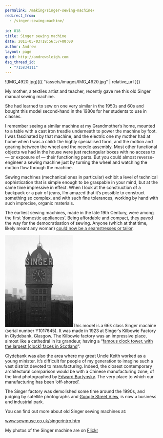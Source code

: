 ```yaml
---
permalink: /making/singer-sewing-machine/
redirect_from:
  - /singer-sewing-machine/

id: 818
title: Singer sewing machine
date: 2011-05-03T18:56:57+00:00
author: Andrew
layout: page
guid: http://andrewsleigh.com
dsq_thread_id:
  - "715834111"
---
```


![IMG_4920.jpg]({{ "/assets/images/IMG_4920.jpg" | relative_url }})

My mother, a textiles artist and teacher, recently gave me this old Singer manual sewing machine. 

<!--more-->

She had learned to sew on one very similar in the 1950s and 60s and bought this model second-hand in the 1980s for her students to use in classes. 

I remember seeing a similar machine at my Grandmother&#8217;s home, mounted to a table with a cast iron treadle underneath to power the machine by foot. I was fascinated by that machine, and the electric one my mother had at home when I was a child: the highly specialised form, and the motion and gearing between the wheel and the needle assembly. Most other functional objects we had in the house were just rectangular boxes with no access to — or exposure of — their functioning parts. But you could almost reverse-engineer a sewing machine just by turning the wheel and watching the motion flow through the machine.

Sewing machines (mechanical ones in particular) exhibit a level of technical sophistication that is simple enough to be graspable in your mind, but at the same time impressive in effect. When I look at the construction of a backpack or a pair of jeans, I&#8217;m amazed that it&#8217;s possible to construct something so complex, and with such fine tolerances, working by hand with such imprecise, organic materials. 

The earliest sewing machines, made in the late 19th Century, were among the first &#8216;domestic appliances&#8217;. Being affordable and compact, they paved the way for the democratisation of sewing. Anyone (which at that time, likely meant any woman) <a href="http://en.wikipedia.org/wiki/Isaac_Singer" rel="nofollow">could now be a seamstresses or tailor</a>.

[<img src="/assets/2011/05/1160075-222x300.jpg" alt="Singer Factory Clock Tower" title="Singer Factory Clock Tower"     class="alignright size-medium wp-image-292" />](http://canmore.rcahms.gov.uk/en/site/128291/details/clydebank+singer+s+sewing+machine+factory/)This model is a 66k class Singer machine (serial number Y1017645). It was made in 1923 at Singer&#8217;s Kilbowie Factory in Clydebank, Glasgow. The Kilbowie factory was an impressive place, almost like a cathedral in its grandeur, having a &#8220;<a href="http://canmore.rcahms.gov.uk/en/site/128291/details/clydebank+singer+s+sewing+machine+factory/" rel="nofollow">famous clock tower, with the largest [clock] faces in Scotland</a>&#8220;. 

Clydebank was also the area where my great Uncle Keith worked as a young minister. It&#8217;s difficult for people of my generation to imagine such a vast district devoted to manufacturing. Indeed, the closest contemporary architectural comparison would be with a Chinese manufacturing zone, of the kind photographed by <a href="http://www.amazon.co.uk/gp/product/B001BOA2L6/ref=as_li_ss_tl?ie=UTF8&tag=andrewsleighcom&linkCode=as2&camp=1634&creative=19450&creativeASIN=B001BOA2L6" rel="nofollow">Edward Burtynsky</a>. The very place to which our manufacturing has been &#8216;off-shored&#8217;.

The Singer factory was demolished some time around the 1990s, and judging by satellite photographs and <a href="http://maps.google.co.uk/maps?f=q&source=s_q&hl=en&geocode=&q=Kilbowie+Road,+Clydebank,+Dunbartonshire&sll=53.800651,-4.064941&sspn=14.514955,37.705078&ie=UTF8&hq=&hnear=Kilbowie+Rd,+Clydebank,+Dunbartonshire,+United+Kingdom&ll=55.905514,-4.409037&spn=0.00676,0.015149&t=k&z=16" rel="nofollow">Google Street View</a>, is now a business and industrial park.

You can find out more about old Singer sewing machines at:
  
<a href="http://www.sewmuse.co.uk/singerintro.htm" rel="nofollow">www.sewmuse.co.uk/singerintro.htm</a>

My photos of the Singer machine are on [Flickr](http://www.flickr.com/photos/andrewsleigh/sets/72157626386761528/with/5574302330/)